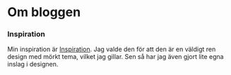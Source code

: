 # Om bloggen
### Inspiration
Min inspiration är [Inspiration](https://www.pinterest.se/pin/305681893460201928/). Jag valde den för att den är en väldigt ren design med mörkt tema, vilket jag gillar. Sen så har jag även gjort lite egna inslag i designen.
